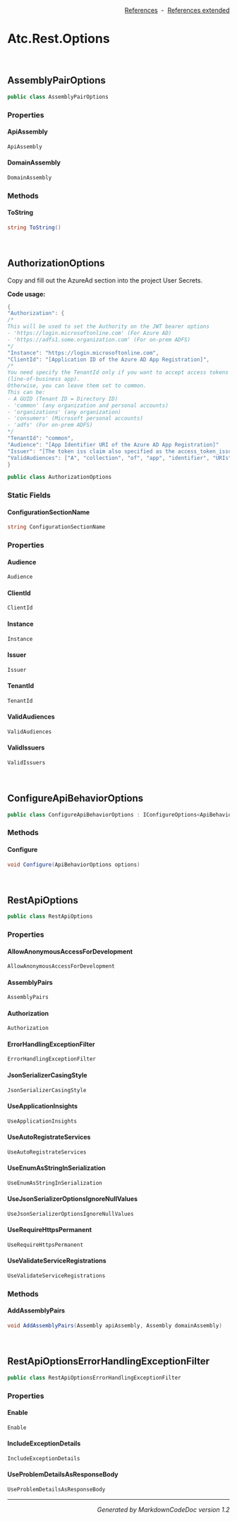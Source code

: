 <div style='text-align: right'>

[References](Index.md)&nbsp;&nbsp;-&nbsp;&nbsp;[References extended](IndexExtended.md)
</div>

# Atc.Rest.Options

<br />


## AssemblyPairOptions

```csharp
public class AssemblyPairOptions
```

### Properties


#### ApiAssembly

```csharp
ApiAssembly
```
#### DomainAssembly

```csharp
DomainAssembly
```
### Methods


#### ToString

```csharp
string ToString()
```

<br />


## AuthorizationOptions
Copy and fill out the AzureAd section into the project User Secrets.

<b>Code usage:</b>

```csharp
{
"Authorization": {
/*
This will be used to set the Authority on the JWT bearer options
- 'https://login.microsoftonline.com' (For Azure AD)
- 'https://adfs1.some.organization.com' (For on-prem ADFS)
*/
"Instance": "https://login.microsoftonline.com",
"ClientId": "[Application ID of the Azure AD App Registration]",
/*
You need specify the TenantId only if you want to accept access tokens from a single tenant
(line-of-business app).
Otherwise, you can leave them set to common.
This can be:
- A GUID (Tenant ID = Directory ID)
- 'common' (any organization and personal accounts)
- 'organizations' (any organization)
- 'consumers' (Microsoft personal accounts)
- 'adfs' (For on-prem ADFS)
*/
"TenantId": "common",
"Audience": "[App Identifier URI of the Azure AD App Registration]"
"Issuer": "[The token iss claim also specified as the access_token_issuer from the OpenID configuration]"
"ValidAudiences": ["A", "collection", "of", "app", "identifier", "URIs"]
}
```

```csharp
public class AuthorizationOptions
```

### Static Fields


#### ConfigurationSectionName

```csharp
string ConfigurationSectionName
```
### Properties


#### Audience

```csharp
Audience
```
#### ClientId

```csharp
ClientId
```
#### Instance

```csharp
Instance
```
#### Issuer

```csharp
Issuer
```
#### TenantId

```csharp
TenantId
```
#### ValidAudiences

```csharp
ValidAudiences
```
#### ValidIssuers

```csharp
ValidIssuers
```

<br />


## ConfigureApiBehaviorOptions

```csharp
public class ConfigureApiBehaviorOptions : IConfigureOptions<ApiBehaviorOptions>
```

### Methods


#### Configure

```csharp
void Configure(ApiBehaviorOptions options)
```

<br />


## RestApiOptions

```csharp
public class RestApiOptions
```

### Properties


#### AllowAnonymousAccessForDevelopment

```csharp
AllowAnonymousAccessForDevelopment
```
#### AssemblyPairs

```csharp
AssemblyPairs
```
#### Authorization

```csharp
Authorization
```
#### ErrorHandlingExceptionFilter

```csharp
ErrorHandlingExceptionFilter
```
#### JsonSerializerCasingStyle

```csharp
JsonSerializerCasingStyle
```
#### UseApplicationInsights

```csharp
UseApplicationInsights
```
#### UseAutoRegistrateServices

```csharp
UseAutoRegistrateServices
```
#### UseEnumAsStringInSerialization

```csharp
UseEnumAsStringInSerialization
```
#### UseJsonSerializerOptionsIgnoreNullValues

```csharp
UseJsonSerializerOptionsIgnoreNullValues
```
#### UseRequireHttpsPermanent

```csharp
UseRequireHttpsPermanent
```
#### UseValidateServiceRegistrations

```csharp
UseValidateServiceRegistrations
```
### Methods


#### AddAssemblyPairs

```csharp
void AddAssemblyPairs(Assembly apiAssembly, Assembly domainAssembly)
```

<br />


## RestApiOptionsErrorHandlingExceptionFilter

```csharp
public class RestApiOptionsErrorHandlingExceptionFilter
```

### Properties


#### Enable

```csharp
Enable
```
#### IncludeExceptionDetails

```csharp
IncludeExceptionDetails
```
#### UseProblemDetailsAsResponseBody

```csharp
UseProblemDetailsAsResponseBody
```
<hr /><div style='text-align: right'><i>Generated by MarkdownCodeDoc version 1.2</i></div>
